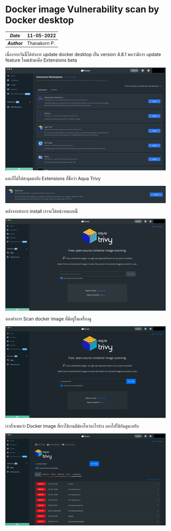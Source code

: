 # Docker image Vulnerability scan by Docker desktop

| ***Date*** | 11-05-2022 |
| --- | --- |
| ***Author*** | Thanakorn P. |

เนื่องจากวันนี้ได้ทำการ update docker desktop เป็น version 4.8.1 พบว่ามีการ update feature ใหม่เข้ามาคือ Extensions beta

![](img/DocScanEXT/Screen%20Shot%202565-05-11%20at%2010.22.30.png)

และก็ได้ไปสะดุดตากับ Extensions ที่ชื่อว่า Aqua Trivy

![](img/DocScanEXT/Screen%20Shot%202565-05-11%20at%2011.00.14.png)

หลังจากทำการ install เราจะได้หน้าจอแบบนี้

![](img/DocScanEXT/Screen%20Shot%202565-05-11%20at%2011.10.46.png)

ลองทำการ Scan docker image ที่มีอยู่ในเครื่องดู

![](img/DocScanEXT/Screen%20Shot%202565-05-11%20at%2011.15.24.png)

เราก็จะพบว่า Docker image ที่เราใช้งานมีช่องโหว่อะไรบ้าง ลองไปใช้กันดูนะครับ

![](img/DocScanEXT/Screen%20Shot%202565-05-11%20at%2011.16.17.png)